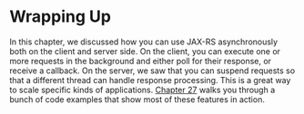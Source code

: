 # Wrapping Up


In this chapter, we discussed how you can use JAX-RS asynchronously both on the client and server side. On the client, you can execute one or more requests in the background and either poll for their response, or receive a callback. On the server, we saw that you can suspend requests so that a different thread can handle response processing. This is a great way to scale specific kinds of applications. [Chapter 27](../../part2/chapter27/example_ex13_1_chat_rest_interface.md) walks you through a bunch of code examples that show most of these features in action.
